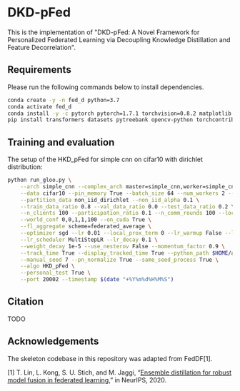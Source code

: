 # DKD-pFed

This is the implementation of "DKD-pFed: A Novel Framework for Personalized Federated Learning via Decoupling Knowledge Distillation and Feature Decorrelation".

## Requirements
Please run the following commands below to install dependencies.

```bash
conda create -y -n fed_d python=3.7
conda activate fed_d
conda install -y -c pytorch pytorch=1.7.1 torchvision=0.8.2 matplotlib python-lmdb cudatoolkit=11.3 cudnn
pip install transformers datasets pytreebank opencv-python torchcontrib gpytorch 
```

## Training and evaluation
The setup of the HKD_pFed for simple cnn on cifar10 with dirichlet distribution:
```bash
python run_gloo.py \
    --arch simple_cnn --complex_arch master=simple_cnn,worker=simple_cnn --experiment demo \
    --data cifar10 --pin_memory True --batch_size 64 --num_workers 2 --prepare_data combine \
    --partition_data non_iid_dirichlet --non_iid_alpha 0.1 \
    --train_data_ratio 0.8 --val_data_ratio 0.0 --test_data_ratio 0.2 \
    --n_clients 100 --participation_ratio 0.1 --n_comm_rounds 100 --local_n_epochs 15 \
    --world_conf 0,0,1,1,100 --on_cuda True \
    --fl_aggregate scheme=federated_average \
    --optimizer sgd --lr 0.01 --local_prox_term 0 --lr_warmup False --lr_warmup_epochs 5 --lr_warmup_epochs_upper_bound 150 \
    --lr_scheduler MultiStepLR --lr_decay 0.1 \
    --weight_decay 1e-5 --use_nesterov False --momentum_factor 0.9 \
    --track_time True --display_tracked_time True --python_path $HOME/anaconda3/envs/fed_d/bin/python \
    --manual_seed 7 --pn_normalize True --same_seed_process True \
    --algo HKD_pFed \
    --personal_test True \
    --port 20002 --timestamp $(date "+%Y%m%d%H%M%S")
```

## Citation

TODO

## Acknowledgements

The skeleton codebase in this repository was adapted from FedDF[1].

[1] T. Lin, L. Kong, S. U. Stich, and M. Jaggi, “[Ensemble distillation for robust model fusion in federated learning](https://proceedings.neurips.cc/paper/2020/file/18df51b97ccd68128e994804f3eccc87-Paper.pdf),” in NeurIPS, 2020.

